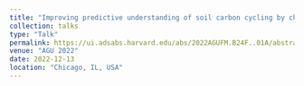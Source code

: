 ```yaml
---
title: "Improving predictive understanding of soil carbon cycling by characterizing composition, distribution, and persistence of soil organic matter using 3-D nanoscale mass spectrometric imaging and machine learning"
collection: talks
type: "Talk"
permalink: https://ui.adsabs.harvard.edu/abs/2022AGUFM.B24F..01A/abstract
venue: "AGU 2022"
date: 2022-12-13
location: "Chicago, IL, USA"
---
```


